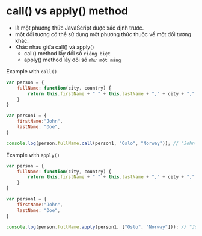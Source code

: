 # call() vs apply() method
- là một phương thức JavaScript được xác định trước.
- một đối tượng có thể sử dụng một phương thức thuộc về một đối tượng khác.
- Khác nhau giữa call() và apply()
  - call() method lấy đối số `riêng biệt`
  - apply() method lấy đối số `như một mảng`
  
Example with `call()`
```js
var person = {
    fullName: function(city, country) {
        return this.firstName + " " + this.lastName + "," + city + "," + country;
    }
}

var person1 = {
    firstName:"John",
    lastName: "Doe",
}

console.log(person.fullName.call(person1, "Oslo", "Norway")); // "John Doe,Oslo,Norway"
```

Example with `apply()`
```js
var person = {
    fullName: function(city, country) {
        return this.firstName + " " + this.lastName + "," + city + "," + country;
    }
}

var person1 = {
    firstName:"John",
    lastName: "Doe",
}

console.log(person.fullName.apply(person1, ["Oslo", "Norway"])); // "John Doe,Oslo,Norway"
```
